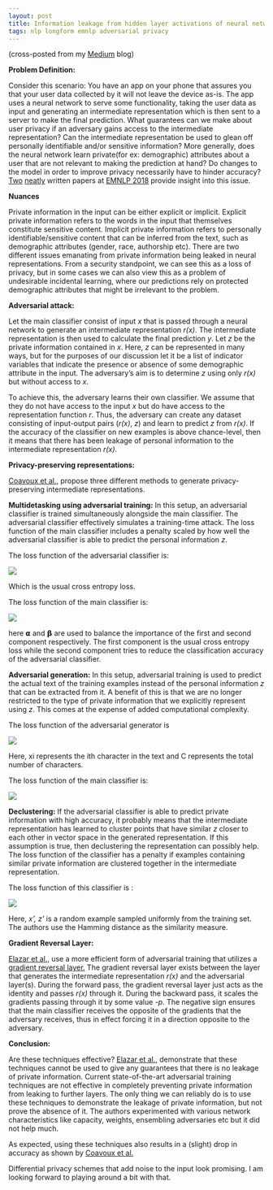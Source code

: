 ```yaml
---
layout: post
title: Information leakage from hidden layer activations of neural networks
tags: nlp longform emnlp adversarial privacy 
---
```


(cross-posted from my [Medium](https://medium.com/@piesauce/what-i-learned-from-emnlp2018-papers-part-2-4ae0f550ced8) blog)

**Problem Definition:**

Consider this scenario: You have an app on your phone that assures you that your user data collected by it will not leave the device as-is. The app uses a neural network to serve some functionality, taking the user data as input and generating an intermediate representation which is then sent to a server to make the final prediction. What guarantees can we make about user privacy if an adversary gains access to the intermediate representation? Can the intermediate representation be used to glean off personally identifiable and/or sensitive information? More generally, does the neural network learn private(for ex: demographic) attributes about a user that are not relevant to making the prediction at hand? Do changes to the model in order to improve privacy necessarily have to hinder accuracy? [Two](http://aclweb.org/anthology/D18-1001) [neatly](http://aclweb.org/anthology/D18-1002) written papers at [EMNLP 2018](http://emnlp2018.org/) provide insight into this issue.

**Nuances**

Private information in the input can be either explicit or implicit. Explicit private information refers to the words in the input that themselves constitute sensitive content. Implicit private information refers to personally identifiable/sensitive content that can be inferred from the text, such as demographic attributes (gender, race, authorship etc). There are two different issues emanating from private information being leaked in neural representations. From a security standpoint, we can see this as a loss of privacy, but in some cases we can also view this as a problem of undesirable incidental learning, where our predictions rely on protected demographic attributes that might be irrelevant to the problem.

**Adversarial attack:**

Let the main classifier consist of input *x* that is passed through a neural network to generate an intermediate representation *r(x)*. The intermediate representation is then used to calculate the final prediction *y*. Let *z* be the private information contained in *x*. Here, *z* can be represented in many ways, but for the purposes of our discussion let it be a list of indicator variables that indicate the presence or absence of some demographic attribute in the input. The adversary’s aim is to determine *z* using only *r(x)* but without access to *x*.

To achieve this, the adversary learns their own classifier. We assume that they do not have access to the input *x* but do have access to the representation function *r*. Thus, the adversary can create any dataset consisting of input-output pairs (*r(x)*, *z*) and learn to predict *z* from *r(x)*. If the accuracy of the classifier on new examples is above chance-level, then it means that there has been leakage of personal information to the intermediate representation *r(x)*.

**Privacy-preserving representations:**

[Coavoux et al.,](http://aclweb.org/anthology/D18-1001) propose three different methods to generate privacy-preserving intermediate representations.

**Multidetasking using adversarial training:** In this setup, an adversarial classifier is trained simultaneously alongside the main classifier. The adversarial classifier effectively simulates a training-time attack. The loss function of the main classifier includes a penalty scaled by how well the adversarial classifier is able to predict the personal information *z*.

The loss function of the adversarial classifier is:

![](https://cdn-images-1.medium.com/max/2000/0*V3ZWIpz_PBgFTcmG)

Which is the usual cross entropy loss.

The loss function of the main classifier is:

![](https://cdn-images-1.medium.com/max/2000/0*9a3TbHddq0D5Grz0)

here 𝝰 and 𝝱 are used to balance the importance of the first and second component respectively. The first component is the usual cross entropy loss while the second component tries to reduce the classification accuracy of the adversarial classifier.

**Adversarial generation:** In this setup, adversarial training is used to predict the actual text of the training examples instead of the personal information *z* that can be extracted from it. A benefit of this is that we are no longer restricted to the type of private information that we explicitly represent using *z*. This comes at the expense of added computational complexity.

The loss function of the adversarial generator is

![](https://cdn-images-1.medium.com/max/2000/0*169MQve9CVVfrDkY)

Here, xi represents the ith character in the text and C represents the total number of characters.

The loss function of the main classifier is:

![](https://cdn-images-1.medium.com/max/2000/0*yo9WIoRD6ZEfe5T5)

**Declustering:** If the adversarial classifier is able to predict private information with high accuracy, it probably means that the intermediate representation has learned to cluster points that have similar *z* closer to each other in vector space in the generated representation. If this assumption is true, then declustering the representation can possibly help. The loss function of the classifier has a penalty if examples containing similar private information are clustered together in the intermediate representation.

The loss function of this classifier is :

![](https://cdn-images-1.medium.com/max/2000/0*9EP1LxFKBphBA2mD)

Here, *x’, z’* is a random example sampled uniformly from the training set. The authors use the Hamming distance as the similarity measure.

**Gradient Reversal Layer:**

[Elazar et al.,](http://aclweb.org/anthology/D18-1002) use a more efficient form of adversarial training that utilizes a [gradient reversal layer.](https://arxiv.org/pdf/1409.7495.pdf) The gradient reversal layer exists between the layer that generates the intermediate representation *r(x)* and the adversarial layer(s). During the forward pass, the gradient reversal layer just acts as the identity and passes *r(x)* through it. During the backward pass, it scales the gradients passing through it by some value *-p*. The negative sign ensures that the main classifier receives the opposite of the gradients that the adversary receives, thus in effect forcing it in a direction opposite to the adversary.

**Conclusion:**

Are these techniques effective? [Elazar et al.,](http://aclweb.org/anthology/D18-1002) demonstrate that these techniques cannot be used to give any guarantees that there is no leakage of private information. Current state-of-the-art adversarial training techniques are not effective in completely preventing private information from leaking to further layers. The only thing we can reliably do is to use these techniques to demonstrate the leakage of private information, but not prove the absence of it. The authors experimented with various network characteristics like capacity, weights, ensembling adversaries etc but it did not help much.

As expected, using these techniques also results in a (slight) drop in accuracy as shown by [Coavoux et al.](http://aclweb.org/anthology/D18-1001)

Differential privacy schemes that add noise to the input look promising. I am looking forward to playing around a bit with that.
